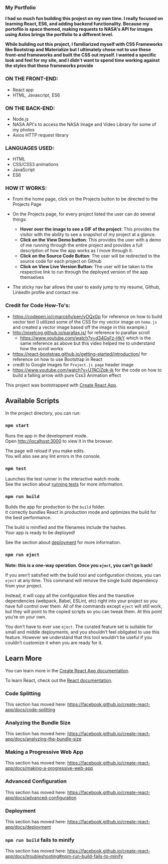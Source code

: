 ### My Portfolio

**I had so much fun building this project on my own time. I really focused on learning React, ES6, and adding backend functionality. Because my portoflio is space themed, making requests to NASA's API for images using Axios brings the portfolio to a different level.**

**While building out this project, I familiarized myself with CSS Frameworks like Bootstrap and Materialize but I ultimately chose not to use these front-end frameworks and built the CSS out myself. I wanted a specific look and feel for my site, and I didn't want to spend time working against the styles that these frameworks provide**

### ON THE FRONT-END:

* React app
* HTML, Javascript, ES6
### ON THE BACK-END:
* Node.js
* NASA API's to access the NASA Image and Video Library for some of my photos
* Axios HTTP request library 

### LANGUAGES USED:
* HTML
* CSS/CSS3 animations
* JavaScript
* ES6

### HOW IT WORKS: 

- From the home page, click on the Projects button to be directed to the Projects Page
- On the Projects page, for every project listed the user can do several things: 
    - **Hover over the image to see a GIF of the project**: This provides the visitor with the ability to see a snapshot of my project at a glance.
    - **Click on the View Demo button**: This provides the user with a demo of me running through the entire project and
    provides a full description of how the app works as I move through it.
    - **Click on the Source Code Button**: The user will be redirected to the source code for each project on Github
    - **Click on View Live Version Button**: The user will be taken to the respective link to run through the deployed version of the app themselves
      
- The sticky nav bar allows the user to easily jump to my resume, Github, LinkedIn profile and contact me.
      
### Credit for Code How-To's:

* https://codepen.io/cmarcelly/pen/vOQxGp for reference on how to build vector text (I utilized some of the CSS for my vector image on `home.js` and created a vector image based off the image in this example.)
* http://pixelcog.github.io/parallax.js/ for reference to parallax scroll 
  * https://www.youtube.com/watch?v=d34GsFz-HkY which is the same reference as above but this video helped me to understand how the scroll works
* https://react-bootstrap.github.io/getting-started/introduction/ for reference on how to use Bootstrap in React
* credit to Google images for `Project.js page` header image
* https://www.youtube.com/watch?v=U7ACjZpk-jk for the code on how to build a falling arrow with pure Css3 Animation effect


This project was bootstrapped with [Create React App](https://github.com/facebook/create-react-app).

## Available Scripts

In the project directory, you can run:

### `npm start`

Runs the app in the development mode.<br />
Open [http://localhost:3000](http://localhost:3000) to view it in the browser.

The page will reload if you make edits.<br />
You will also see any lint errors in the console.

### `npm test`

Launches the test runner in the interactive watch mode.<br />
See the section about [running tests](https://facebook.github.io/create-react-app/docs/running-tests) for more information.

### `npm run build`

Builds the app for production to the `build` folder.<br />
It correctly bundles React in production mode and optimizes the build for the best performance.

The build is minified and the filenames include the hashes.<br />
Your app is ready to be deployed!

See the section about [deployment](https://facebook.github.io/create-react-app/docs/deployment) for more information.

### `npm run eject`

**Note: this is a one-way operation. Once you `eject`, you can’t go back!**

If you aren’t satisfied with the build tool and configuration choices, you can `eject` at any time. This command will remove the single build dependency from your project.

Instead, it will copy all the configuration files and the transitive dependencies (webpack, Babel, ESLint, etc) right into your project so you have full control over them. All of the commands except `eject` will still work, but they will point to the copied scripts so you can tweak them. At this point you’re on your own.

You don’t have to ever use `eject`. The curated feature set is suitable for small and middle deployments, and you shouldn’t feel obligated to use this feature. However we understand that this tool wouldn’t be useful if you couldn’t customize it when you are ready for it.

## Learn More

You can learn more in the [Create React App documentation](https://facebook.github.io/create-react-app/docs/getting-started).

To learn React, check out the [React documentation](https://reactjs.org/).

### Code Splitting

This section has moved here: https://facebook.github.io/create-react-app/docs/code-splitting

### Analyzing the Bundle Size

This section has moved here: https://facebook.github.io/create-react-app/docs/analyzing-the-bundle-size

### Making a Progressive Web App

This section has moved here: https://facebook.github.io/create-react-app/docs/making-a-progressive-web-app

### Advanced Configuration

This section has moved here: https://facebook.github.io/create-react-app/docs/advanced-configuration

### Deployment

This section has moved here: https://facebook.github.io/create-react-app/docs/deployment

### `npm run build` fails to minify

This section has moved here: https://facebook.github.io/create-react-app/docs/troubleshooting#npm-run-build-fails-to-minify
